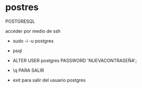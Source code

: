 # postres
POSTGRESQL 


acceder por medio de ssh

- sudo -i -u postgres


- psql


- ALTER USER postgres PASSWORD 'NUEVACONTRASEÑA';

- \q  PARA SALIR
- exit   para salir del usuario postgres

  


